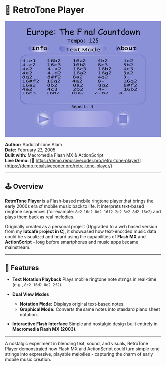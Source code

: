# 🎵 RetroTone Player

![RetroTone Player Thumbnail](assets/retro-tone-player.png)


**Author:** Abdullah Ibne Alam <br />
**Date:** February 22, 2005 <br />
**Built with:** Macromedia Flash MX & ActionScript <br />
**Live Demo:** [🔗 https://demo.repulsivecoder.pro/retro-tone-player/](https://demo.repulsivecoder.pro/retro-tone-player/)

---

## 🕹️ Overview

**RetroTone Player** is a Flash-based mobile ringtone player that brings the early 2000s era of mobile music back to life.
It interprets text-based ringtone sequences (for example: `8e2 16c2 8d2 16f2 2e2 8e2 8d2 16e2`) and plays them back as real melodies.

Originally created as a personal project (Upgraded to a web based version from my **Iutcafe project in C**), it showcased how text-encoded music data could be visualized and heard using the capabilities of **Flash MX** and **ActionScript** - long before smartphones and music apps became mainstream.

---

## 🎼 Features

- **Text Notation Playback**
  Plays mobile ringtone note strings in real-time (e.g., `8c2 16d2 8e2 2f2`).

- **Dual View Modes**
  - **Notation Mode:** Displays original text-based notes.
  - **Graphical Mode:** Converts the same notes into standard piano sheet notation.

- **Interactive Flash Interface**
  Simple and nostalgic design built entirely in **Macromedia Flash MX (2003)**.

---

A nostalgic experiment in blending text, sound, and visuals, RetroTone Player demonstrated how Flash MX and ActionScript could turn simple tone strings into expressive, playable melodies - capturing the charm of early mobile music creation.
